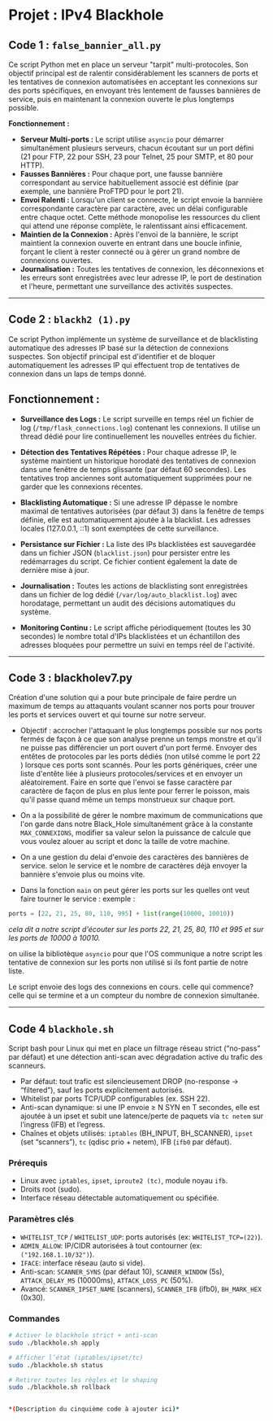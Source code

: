 # Projet : IPv4 Blackhole

## Code 1 : `false_bannier_all.py`

Ce script Python met en place un serveur "tarpit" multi-protocoles. Son objectif principal est de ralentir considérablement les scanners de ports et les tentatives de connexion automatisées en acceptant les connexions sur des ports spécifiques, en envoyant très lentement de fausses bannières de service, puis en maintenant la connexion ouverte le plus longtemps possible.

**Fonctionnement :**

*   **Serveur Multi-ports :** Le script utilise `asyncio` pour démarrer simultanément plusieurs serveurs, chacun écoutant sur un port défini (21 pour FTP, 22 pour SSH, 23 pour Telnet, 25 pour SMTP, et 80 pour HTTP).
*   **Fausses Bannières :** Pour chaque port, une fausse bannière correspondant au service habituellement associé est définie (par exemple, une bannière ProFTPD pour le port 21).
*   **Envoi Ralenti :** Lorsqu'un client se connecte, le script envoie la bannière correspondante caractère par caractère, avec un délai configurable entre chaque octet. Cette méthode monopolise les ressources du client qui attend une réponse complète, le ralentissant ainsi efficacement.
*   **Maintien de la Connexion :** Après l'envoi de la bannière, le script maintient la connexion ouverte en entrant dans une boucle infinie, forçant le client à rester connecté ou à gérer un grand nombre de connexions ouvertes.
*   **Journalisation :** Toutes les tentatives de connexion, les déconnexions et les erreurs sont enregistrées avec leur adresse IP, le port de destination et l'heure, permettant une surveillance des activités suspectes.

---

## Code 2 : `blackh2 (1).py`

Ce script Python implémente un système de surveillance et de blacklisting automatique des adresses IP basé sur la détection de connexions suspectes. Son objectif principal est d'identifier et de bloquer automatiquement les adresses IP qui effectuent trop de tentatives de connexion dans un laps de temps donné.

## Fonctionnement :

* **Surveillance des Logs :** Le script surveille en temps réel un fichier de log (`/tmp/flask_connections.log`) contenant les connexions. Il utilise un thread dédié pour lire continuellement les nouvelles entrées du fichier.

* **Détection des Tentatives Répétées :** Pour chaque adresse IP, le système maintient un historique horodaté des tentatives de connexion dans une fenêtre de temps glissante (par défaut 60 secondes). Les tentatives trop anciennes sont automatiquement supprimées pour ne garder que les connexions récentes.

* **Blacklisting Automatique :** Si une adresse IP dépasse le nombre maximal de tentatives autorisées (par défaut 3) dans la fenêtre de temps définie, elle est automatiquement ajoutée à la blacklist. Les adresses locales (127.0.0.1, ::1) sont exemptées de cette surveillance.

* **Persistance sur Fichier :** La liste des IPs blacklistées est sauvegardée dans un fichier JSON (`blacklist.json`) pour persister entre les redémarrages du script. Ce fichier contient également la date de dernière mise à jour.

* **Journalisation :** Toutes les actions de blacklisting sont enregistrées dans un fichier de log dédié (`/var/log/auto_blacklist.log`) avec horodatage, permettant un audit des décisions automatiques du système.

* **Monitoring Continu :** Le script affiche périodiquement (toutes les 30 secondes) le nombre total d'IPs blacklistées et un échantillon des adresses bloquées pour permettre un suivi en temps réel de l'activité.

---

## Code 3 : blackholev7.py

Création d'une solution qui a pour bute principale de faire perdre un maximum de temps au attaquants voulant scanner nos ports pour trouver les ports et services ouvert et qui tourne sur notre serveur.

- Objectif : accrocher l'attaquant le plus longtemps possible sur nos ports fermés de façon à ce que son analyse prenne un temps monstre et qu'il ne puisse pas différencier un port ouvert d'un port fermé. Envoyer des entêtes de protocoles par les ports dédiés (non utilsé comme le port 22 ) lorsque ces ports sont scannés. Pour les ports génériques, créer une liste d'entête liée à plusieurs protocoles/services et en envoyer un aléatoirement. Faire en sorte que l'envoi se fasse caractère par caractère de façon de plus en plus lente pour ferrer le poisson, mais qu'il passe quand même un temps monstrueux sur chaque port.

- On a la possibilité de gérer le nombre maximum de communications que l'on garde dans notre Black_Hole simultanément grâce à la constante `MAX_CONNEXIONS`, modifier sa valeur selon la puissance de calcule que vous voulez alouer au script et donc la taille de votre machine.

- On a une gestion du delai d'envoie des caractères des bannières de service. selon le service et le nombre de caractères déjà envoyer la bannière s'envoie plus ou moins vite.

- Dans la fonction `main` on peut gérer les ports sur les quelles ont veut faire tourner le service : exemple :
```python
ports = [22, 21, 25, 80, 110, 995] + list(range(10000, 10010))
```
*cela dit a notre script d'écouter sur les ports 22, 21, 25, 80, 110 et 995 et sur les ports de 10000 à 10010.*

on uilise la bibliotèque `asyncio` pour que l'OS communique a notre script les tentative de connexion sur les ports non utilisé si ils font partie de notre liste.

Le script envoie des logs des connexions en cours. celle qui commence? celle qui se termine et a un compteur du nombre de connexion simultanée.

---

## Code 4 `blackhole.sh`

Script bash pour Linux qui met en place un filtrage réseau strict (“no-pass” par défaut) et une détection anti-scan avec dégradation active du trafic des scanneurs.

- Par défaut: tout trafic est silencieusement DROP (no-response → “filtered”), sauf les ports explicitement autorisés.
- Whitelist par ports TCP/UDP configurables (ex. SSH 22).
- Anti-scan dynamique: si une IP envoie ≥ N SYN en T secondes, elle est ajoutée à un ipset et subit une latence/perte de paquets via `tc netem` sur l’ingress (IFB) et l’egress.
- Chaînes et objets utilisés: `iptables` (BH_INPUT, BH_SCANNER), `ipset` (set “scanners”), `tc` (qdisc prio + netem), IFB (`ifb0` par défaut).

### Prérequis
- Linux avec `iptables`, `ipset`, `iproute2 (tc)`, module noyau `ifb`.
- Droits root (sudo).
- Interface réseau détectable automatiquement ou spécifiée.

### Paramètres clés
- `WHITELIST_TCP` / `WHITELIST_UDP`: ports autorisés (ex: `WHITELIST_TCP=(22)`).
- `ADMIN_ALLOW`: IP/CIDR autorisées à tout contourner (ex: `("192.168.1.10/32")`).
- `IFACE`: interface réseau (auto si vide).
- Anti-scan: `SCANNER_SYNS` (par défaut 10), `SCANNER_WINDOW` (5s), `ATTACK_DELAY_MS` (10000ms), `ATTACK_LOSS_PC` (50%).
- Avancé: `SCANNER_IPSET_NAME` (scanners), `SCANNER_IFB` (ifb0), `BH_MARK_HEX` (0x30).

### Commandes
```bash
# Activer le blackhole strict + anti-scan
sudo ./blackhole.sh apply

# Afficher l’état (iptables/ipset/tc)
sudo ./blackhole.sh status

# Retirer toutes les règles et le shaping
sudo ./blackhole.sh rollback


*(Description du cinquième code à ajouter ici)*
